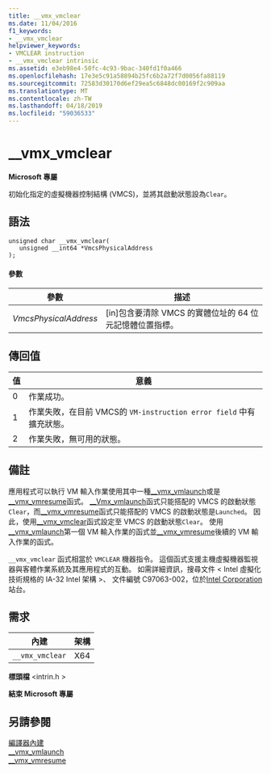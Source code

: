 ```yaml
---
title: __vmx_vmclear
ms.date: 11/04/2016
f1_keywords:
- __vmx_vmclear
helpviewer_keywords:
- VMCLEAR instruction
- __vmx_vmclear intrinsic
ms.assetid: e3eb98e4-50fc-4c93-9bac-340fd1f0a466
ms.openlocfilehash: 17e3e5c91a58894b25fc6b2a72f7d0056fa88119
ms.sourcegitcommit: 72583d30170d6ef29ea5c6848dc00169f2c909aa
ms.translationtype: MT
ms.contentlocale: zh-TW
ms.lasthandoff: 04/18/2019
ms.locfileid: "59036533"
---
```

# <a name="vmxvmclear"></a>__vmx_vmclear

**Microsoft 專屬**

初始化指定的虛擬機器控制結構 (VMCS)，並將其啟動狀態設為`Clear`。

## <a name="syntax"></a>語法

```
unsigned char __vmx_vmclear(
   unsigned __int64 *VmcsPhysicalAddress
);
```

#### <a name="parameters"></a>參數

|參數|描述|
|---------------|-----------------|
|*VmcsPhysicalAddress*|[in]包含要清除 VMCS 的實體位址的 64 位元記憶體位置指標。|

## <a name="return-value"></a>傳回值

|值|意義|
|-----------|-------------|
|0|作業成功。|
|1|作業失敗，在目前 VMCS的 `VM-instruction error field` 中有擴充狀態。|
|2|作業失敗，無可用的狀態。|

## <a name="remarks"></a>備註

應用程式可以執行 VM 輸入作業使用其中一種[__vmx_vmlaunch](../intrinsics/vmx-vmlaunch.md)或是[__vmx_vmresume](../intrinsics/vmx-vmresume.md)函式。 [__Vmx_vmlaunch](../intrinsics/vmx-vmlaunch.md)函式只能搭配的 VMCS 的啟動狀態`Clear`，而[__vmx_vmresume](../intrinsics/vmx-vmresume.md)函式只能搭配的 VMCS 的啟動狀態是`Launched`。 因此，使用[__vmx_vmclear](../intrinsics/vmx-vmclear.md)函式設定至 VMCS 的啟動狀態`Clear`。 使用[__vmx_vmlaunch](../intrinsics/vmx-vmlaunch.md)第一個 VM 輸入作業的函式並[__vmx_vmresume](../intrinsics/vmx-vmresume.md)後續的 VM 輸入作業的函式。

`__vmx_vmclear` 函式相當於 `VMCLEAR` 機器指令。 這個函式支援主機虛擬機器監視器與客體作業系統及其應用程式的互動。 如需詳細資訊，搜尋文件 < Intel 虛擬化技術規格的 IA-32 Intel 架構 >、 文件編號 C97063-002，位於[Intel Corporation](https://software.intel.com/articles/intel-sdm)站台。

## <a name="requirements"></a>需求

|內建|架構|
|---------------|------------------|
|`__vmx_vmclear`|X64|

**標頭檔** \<intrin.h >

**結束 Microsoft 專屬**

## <a name="see-also"></a>另請參閱

[編譯器內建](../intrinsics/compiler-intrinsics.md)<br/>
[__vmx_vmlaunch](../intrinsics/vmx-vmlaunch.md)<br/>
[__vmx_vmresume](../intrinsics/vmx-vmresume.md)